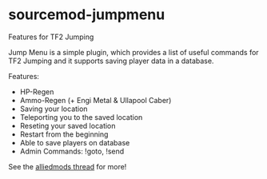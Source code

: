 sourcemod-jumpmenu
==================

Features for TF2 Jumping

Jump Menu is a simple plugin, which provides a list of useful commands for TF2 Jumping and it supports saving player data in a database.

Features:
* HP-Regen
* Ammo-Regen (+ Engi Metal & Ullapool Caber)
* Saving your location
* Teleporting you to the saved location
* Reseting your saved location
* Restart from the beginning
* Able to save players on database
* Admin Commands: !goto, !send
 
See the [alliedmods thread](https://forums.alliedmods.net/showthread.php?t=204909 "The alliedmods.net forum thread of Jump Menu") for more!
